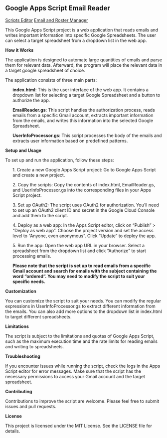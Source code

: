 <H2>Google Apps Script Email Reader</H2>
<a href="https://script.google.com/home/projects/1imrKjSpl8-6Jj63XaDRFo6oXFBfNrNLYmFzAOHJsWmMpqYtjBQPzao20/edit" target="_blank">Scripts Editor</a>
<a href="https://script.google.com/a/macros/nsuok.edu/s/AKfycbxGoFvSvxE4Nk7om89ty4eppj6FEy3QMSY4sGNZ8WCQSCVmXxpuUV2_aroMBSXtNHEvmA/exec" target="_blank">Email and Roster Manager</a>
</p>
This Google Apps Script project is a web application that reads emails and writes important information into specific Google Spreadsheets. The user can select a target spreadsheet from a dropdown list in the web app.
</p>
</p>
<strong>How it Works</strong></p>
The application is designed to automate large quantities of emails and parse them for relevant data. Afterward, the program will place the relevant data in a target google spreadsheet of choice.</p>
The application consists of three main parts:</P>

<ul><strong>index.html</strong>: This is the user interface of the web app. It contains a dropdown list for selecting a target Google Spreadsheet and a button to authorize the app.
</p>
<strong>EmailReader.gs</strong>: This script handles the authorization process, reads emails from a specific Gmail account, extracts important information from the emails, and writes this information into the selected Google Spreadsheet.</p>
<strong>UserInfoProcessor.gs</strong>: This script processes the body of the emails and extracts user information based on predefined patterns.</ul>
</p>
</p>

<strong>Setup and Usage</strong>
</p>

To set up and run the application, follow these steps:
<ol>
1. Create a new Google Apps Script project: Go to Google Apps Script and create a new project. </p>
2. Copy the scripts: Copy the contents of index.html, EmailReader.gs, and UserInfoProcessor.gs into the corresponding files in your Apps Script project. </p>
3. Set up OAuth2: The script uses OAuth2 for authorization. You’ll need to set up an OAuth2 client ID and secret in the Google Cloud Console and add them to the script. </p>
4. Deploy as a web app: In the Apps Script editor, click on “Publish” > “Deploy as web app”. Choose the project version and set the access level to “Anyone, even anonymous”. Click “Update” to deploy the app. </p>
5. Run the app: Open the web app URL in your browser. Select a spreadsheet from the dropdown list and click “Authorize” to start processing emails. </p>
<strong>Please note that the script is set up to read emails from a specific Gmail account and search for emails with the subject containing the word “ordered”. You may need to modify the script to suit your specific needs. </strong>
</ol>
</p>
</p>
<strong>Customization</strong></p>
You can customize the script to suit your needs. You can modify the regular expressions in UserInfoProcessor.gs to extract different information from the emails. You can also add more options to the dropdown list in index.html to target different spreadsheets.</p>
<strong>Limitations</strong></p>
The script is subject to the limitations and quotas of Google Apps Script, such as the maximum execution time and the rate limits for reading emails and writing to spreadsheets.
</p></p>
<strong>Troubleshooting</strong></p>
If you encounter issues while running the script, check the logs in the Apps Script editor for error messages. Make sure that the script has the necessary permissions to access your Gmail account and the target spreadsheet.
</p></p>
<strong>Contributing</strong></p>
Contributions to improve the script are welcome. Please feel free to submit issues and pull requests.
</p></p>
<strong>License</strong></p>
This project is licensed under the MIT License. See the LICENSE file for details.



